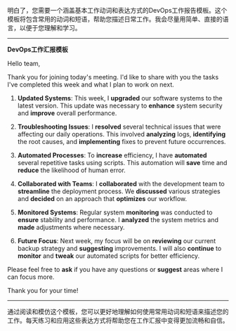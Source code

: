 明白了，您需要一个涵盖基本工作动词和表达方式的DevOps工作报告模板。这个模板将包含常用的动词和短语，帮助您描述日常工作。我会尽量用简单、直接的语言，以便于您理解和学习。

---

**DevOps工作汇报模板**

Hello team,

Thank you for joining today's meeting. I'd like to share with you the tasks I've completed this week and what I plan to work on next.

1. **Updated Systems**: This week, I **upgraded** our software systems to the latest version. This update was necessary to **enhance** system security and **improve** overall performance.

2. **Troubleshooting Issues**: I **resolved** several technical issues that were affecting our daily operations. This involved **analyzing** logs, **identifying** the root causes, and **implementing** fixes to prevent future occurrences.

3. **Automated Processes**: To **increase** efficiency, I have **automated** several repetitive tasks using scripts. This automation will **save** time and **reduce** the likelihood of human error.

4. **Collaborated with Teams**: I **collaborated** with the development team to **streamline** the deployment process. We **discussed** various strategies and **decided** on an approach that **optimizes** our workflow.

5. **Monitored Systems**: Regular system **monitoring** was conducted to **ensure** stability and performance. I **analyzed** the system metrics and **made** adjustments where necessary.

6. **Future Focus**: Next week, my focus will be on **reviewing** our current backup strategy and **suggesting** improvements. I will also **continue** to **monitor** and **tweak** our automated scripts for better efficiency.

Please feel free to **ask** if you have any questions or **suggest** areas where I can focus more.

Thank you for your time!

---

通过阅读和模仿这个模板，您可以更好地理解如何使用常用动词和短语来描述您的工作。每天练习和应用这些表达方式将帮助您在工作汇报中变得更加流畅和自信。